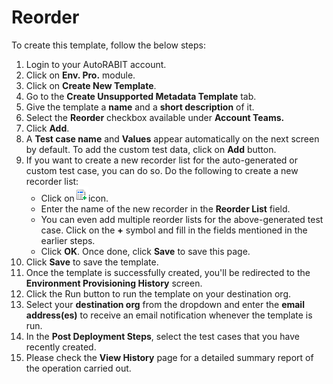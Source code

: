 # Reorder

To create this template, follow the below steps:

1. Login to your AutoRABIT account.
2. Click on **Env. Pro.** module.
3. Click on **Create New Template**.
4. Go to the **Create Unsupported Metadata Template** tab.
5. Give the template a **name** and a **short description** of it.
6. Select the **Reorder** checkbox available under **Account Teams.**
7. Click **Add**.
8. A **Test case name** and **Values** appear automatically on the next screen by default. To add the custom test data, click on **Add** button.&#x20;
9. If you want to create a new recorder list for the auto-generated or custom test case, you can do so. Do the following to create a new recorder list:
   * Click on![](<../../../../../../.gitbook/assets/image (31).png>)icon.
   * Enter the name of the new recorder in the **Reorder List** field.&#x20;
   * You can even add multiple reorder lists for the above-generated test case. Click on the **+** symbol and fill in the fields mentioned in the earlier steps.&#x20;
   * Click **OK**. Once done, click **Save** to save this page.
10. Click **Save** to save the template.
11. Once the template is successfully created, you'll be redirected to the **Environment Provisioning History** screen.
12. Click the Run button to run the template on your destination org.
13. Select your **destination org** from the dropdown and enter the **email address(es)** to receive an email notification whenever the template is run.
14. In the **Post Deployment Steps**, select the test cases that you have recently created.&#x20;
15. Please check the **View History** page for a detailed summary report of the operation carried out.
